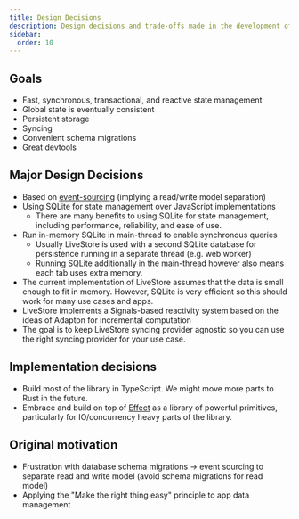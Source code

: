 ```yaml
---
title: Design Decisions
description: Design decisions and trade-offs made in the development of LiveStore
sidebar:
  order: 10
---
```


## Goals

- Fast, synchronous, transactional, and reactive state management
- Global state is eventually consistent
- Persistent storage
- Syncing
- Convenient schema migrations
- Great devtools

## Major Design Decisions

- Based on [event-sourcing](/evaluation/event-sourcing) (implying a read/write model separation)
- Using SQLite for state management over JavaScript implementations
  - There are many benefits to using SQLite for state management, including performance, reliability, and ease of use.
- Run in-memory SQLite in main-thread to enable synchronous queries
  - Usually LiveStore is used with a second SQLite database for persistence running in a separate thread (e.g. web worker)
  - Running SQLite additionally in the main-thread however also means each tab uses extra memory.
- The current implementation of LiveStore assumes that the data is small enough to fit in memory. However, SQLite is very efficient so this should work for many use cases and apps.
- LiveStore implements a Signals-based reactivity system based on the ideas of Adapton for incremental computation
- The goal is to keep LiveStore syncing provider agnostic so you can use the right syncing provider for your use case.

## Implementation decisions

- Build most of the library in TypeScript. We might move more parts to Rust in the future.
- Embrace and build on top of [Effect](https://effect.website) as a library of powerful primitives, particularly for IO/concurrency heavy parts of the library.

## Original motivation

- Frustration with database schema migrations -> event sourcing to separate read and write model (avoid schema migrations for read model)
- Applying the "Make the right thing easy" principle to app data management